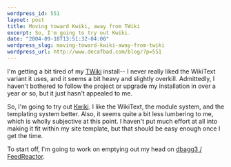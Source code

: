 ```yaml
--- 
wordpress_id: 551
layout: post
title: Moving toward Kwiki, away from TWiki
excerpt: So, I'm going to try out Kwiki.
date: "2004-09-18T13:51:32-04:00"
wordpress_slug: moving-toward-kwiki-away-from-twiki
wordpress_url: http://www.decafbad.com/blog/?p=551
---
```

I'm getting a bit tired of my [TWiki][twiki] install--  I never really liked the WikiText variant it uses, and it seems a bit heavy and slightly overkill.  Admittedly, I haven't bothered to follow the project or upgrade my installation in over a year or so, but it just hasn't appealed to me.

So, I'm going to try out [Kwiki][kwiki].  I like the WikiText, the module system, and the templating system better.  Also, it seems quite a bit less lumbering to me, which is wholly subjective at this point.  I haven't put much effort at all into making it fit within my site template, but that should be easy enough once I get the time.

To start off, I'm going to work on emptying out my head on [dbagg3 / FeedReactor][feedreactor].

[feedreactor]: http://www.decafbad.com/kwiki/index.cgi?FeedReactor
[twiki]: http://www.twiki.org
[kwiki]: http://www.kwiki.org
